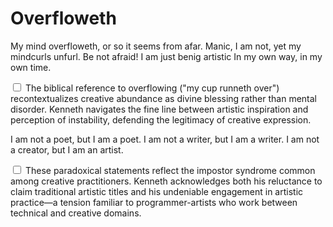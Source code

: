 # Overfloweth

My mind overfloweth, or so it seems from afar.
Manic, I am not, yet my mindcurls unfurl.
Be not afraid! I am just benig artistic
In my own way, in my own time.

<label for="sn-overfloweth" class="margin-toggle sidenote-number"></label>
<input type="checkbox" id="sn-overfloweth" class="margin-toggle"/>
<span class="sidenote">The biblical reference to overflowing ("my cup runneth over") recontextualizes creative abundance as divine blessing rather than mental disorder. Kenneth navigates the fine line between artistic inspiration and perception of instability, defending the legitimacy of creative expression.</span>

I am not a poet, but I am a poet.
I am not a writer, but I am a writer.
I am not a creator, but I am an artist.

<label for="sn-identity-paradox" class="margin-toggle sidenote-number"></label>
<input type="checkbox" id="sn-identity-paradox" class="margin-toggle"/>
<span class="sidenote">These paradoxical statements reflect the impostor syndrome common among creative practitioners. Kenneth acknowledges both his reluctance to claim traditional artistic titles and his undeniable engagement in artistic practice—a tension familiar to programmer-artists who work between technical and creative domains.</span>
